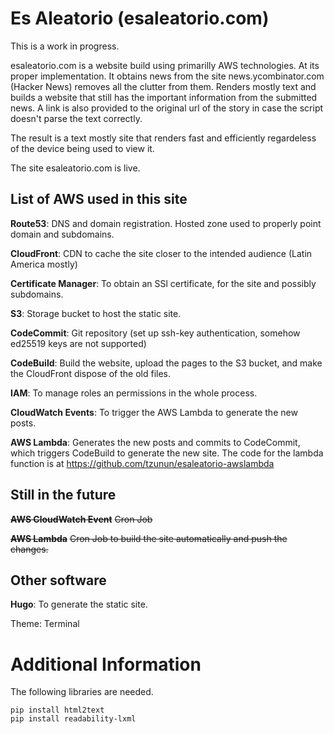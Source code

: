 # Es Aleatorio (esaleatorio.com)
This is  a work in progress.

esaleatorio.com is a website build using primarilly AWS technologies.  At its proper implementation.  It obtains news from the site news.ycombinator.com (Hacker News) removes all the clutter from them. Renders mostly text and builds a website that still has the important information from the submitted news.  A link is also provided to the original url of the story in case the script doesn't parse the text correctly.

The result is a text mostly site that renders fast and efficiently regardeless of the device being used to view it. 

The site esaleatorio.com is live.

## List of AWS used in this site

**Route53**: DNS and domain registration.  Hosted zone used to properly point domain and subdomains.

**CloudFront**:  CDN to cache the site closer to the intended audience (Latin America mostly)

**Certificate Manager**:  To obtain an SSl certificate, for the site and possibly subdomains.

**S3**:  Storage bucket to host the static site.

**CodeCommit**:  Git repository (set up ssh-key authentication, somehow ed25519 keys are not supported)

**CodeBuild**:  Build the website, upload the pages to the S3 bucket, and make the CloudFront dispose of the old files.

**IAM**: To manage roles an permissions in the whole process.

**CloudWatch Events**: To trigger the AWS Lambda to generate the new posts.

**AWS Lambda**: Generates the new posts and commits to CodeCommit, which triggers CodeBuild to generate the new site. The code for the lambda function is at https://github.com/tzunun/esaleatorio-awslambda

## Still in the future

~~**AWS CloudWatch Event**~~
~~Cron Job~~

~~**AWS Lambda**~~
~~Cron Job to build the site automatically and push the changes.~~

## Other software
**Hugo**: To generate the static site.

Theme: Terminal

# Additional Information

The following libraries are needed.

```shell
pip install html2text
pip install readability-lxml
```
